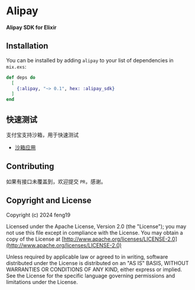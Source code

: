 # Alipay

**Alipay SDK for Elixir**

## Installation

You can be installed by adding `alipay` to your list of dependencies in `mix.exs`:

```elixir
def deps do
  [
    {:alipay, "~> 0.1", hex: :alipay_sdk}
  ]
end
```

## 快速测试

支付宝支持沙箱，用于快速测试

- [沙箱应用](https://open.alipay.com/develop/sandbox/app)

## Contributing

如果有接口未覆盖到，欢迎提交 `PR`，感谢。

## Copyright and License

Copyright (c) 2024 feng19

Licensed under the Apache License, Version 2.0 (the "License");
you may not use this file except in compliance with the License.
You may obtain a copy of the License at [http://www.apache.org/licenses/LICENSE-2.0](http://www.apache.org/licenses/LICENSE-2.0)

Unless required by applicable law or agreed to in writing, software
distributed under the License is distributed on an "AS IS" BASIS,
WITHOUT WARRANTIES OR CONDITIONS OF ANY KIND, either express or implied.
See the License for the specific language governing permissions and
limitations under the License.